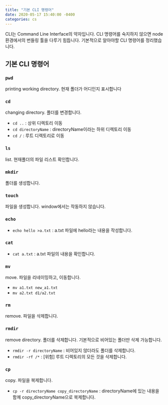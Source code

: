```yaml
---
title: "기본 CLI 명령어"
date: 2020-05-17 15:40:00 -0400
categories: cs
---
```


CLI는 Command Line Interface의 약자입니다.
CLI 명령어를 숙지하지 않으면 node 환경에서의 번들링 툴을 다루기 힘듭니다.
기본적으로 알아야할 CLI 명령어를 정리했습니다.

## 기본 CLI 명령어

### ```pwd```
printing working directory.
현재 폴더가 어디인지 표시합니다

### ```cd```
changing directory. 
폴더를 변경합니다.
- ```cd ..``` : 상위 디렉토리 이동
- ```cd directoryName``` : directoryName이라는 하위 디렉토리 이동
- ```cd /``` : 루트 디렉토리로 이동

### ```ls```
list.
현재폴더의 파일 리스트 확인합니다. 

### ```mkdir```
폴더를 생성합니다.

### ```touch```
파일을 생성합니다.
window에서는 작동하지 않습니다.

### ```echo``` 
- ```echo hello >a.txt``` : a.txt 파일에 hello라는 내용을 작성합니다.

### ```cat```
- ```cat a.txt``` : a.txt 파일의 내용을 확인합니다.

### ```mv```
move.
파일을 리네이밍하고, 이동합니다.
- ```mv a1.txt new_a1.txt```
- ```mv a2.txt d1/a2.txt```

### ```rm```
remove.
파일을 삭제합니다.

### ```rmdir```
remove directory.
폴더를 삭제합니다.
기본적으로 비어있는 폴더만 삭제 가능합니다.
- ```rmdir -r directoryName``` : 비어있지 않더라도 폴더를 삭제합니다.
- ```rmdir -rf /*``` : [위험] 루트 디렉토리의 모든 것을 삭제합니다.

### ```cp```
copy.
파일을 복제합니다.
- ```cp -r directoryName copy_directoryName``` : directoryName에 있는 내용을 함께 copy_directoryName으로 복제합니다.


<style type="text/css">
@media (min-width: 64em) {
  .archive pre { font-size: 0.85em; }
	.archive li,
	.archive p {
		font-size: 0.84em;
	}
}
@media (min-width: 80em) {
	.archive li,
	.archive p {
		font-size: 0.72em;
	}
}
</style>